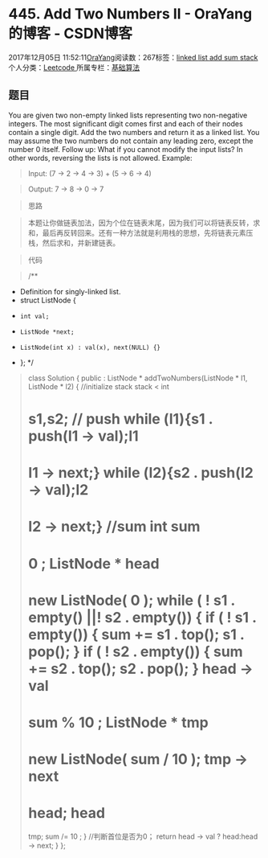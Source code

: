 
# 445. Add Two Numbers II - OraYang的博客 - CSDN博客

2017年12月05日 11:52:11[OraYang](https://me.csdn.net/u010665216)阅读数：267标签：[linked																](https://so.csdn.net/so/search/s.do?q=linked&t=blog)[list																](https://so.csdn.net/so/search/s.do?q=list&t=blog)[add																](https://so.csdn.net/so/search/s.do?q=add&t=blog)[sum																](https://so.csdn.net/so/search/s.do?q=sum&t=blog)[stack																](https://so.csdn.net/so/search/s.do?q=stack&t=blog)[
							](https://so.csdn.net/so/search/s.do?q=sum&t=blog)[
																					](https://so.csdn.net/so/search/s.do?q=add&t=blog)个人分类：[Leetcode																](https://blog.csdn.net/u010665216/article/category/7026962)
[
																					](https://so.csdn.net/so/search/s.do?q=add&t=blog)所属专栏：[基础算法](https://blog.csdn.net/column/details/16604.html)[
							](https://so.csdn.net/so/search/s.do?q=add&t=blog)
[
																	](https://so.csdn.net/so/search/s.do?q=list&t=blog)
[
				](https://so.csdn.net/so/search/s.do?q=linked&t=blog)
[
			](https://so.csdn.net/so/search/s.do?q=linked&t=blog)


## 题目
You are given two non-empty linked lists representing two non-negative integers. The most significant digit comes first and each of their nodes contain a single digit. Add the two numbers and return it as a linked list.
You may assume the two numbers do not contain any leading zero, except the number 0 itself.
Follow up:
What if you cannot modify the input lists? In other words, reversing the lists is not allowed.
Example:
> Input: (7 -> 2 -> 4 -> 3) + (5 -> 6 -> 4)

> Output: 7 -> 8 -> 0 -> 7

> 思路

> 本题让你做链表加法，因为个位在链表末尾，因为我们可以将链表反转，求和，最后再反转回来。还有一种方法就是利用栈的思想，先将链表元素压栈，然后求和，并新建链表。

> 代码

> /**
 * Definition for singly-linked list.
 * struct ListNode {
 *     int val;
 *     ListNode *next;
 *     ListNode(int x) : val(x), next(NULL) {}
 * };
 */
> class Solution {
> public
> :
    ListNode
> *
> addTwoNumbers(ListNode
> *
> l1, ListNode
> *
> l2) {
> //initialize stack
> stack
> <
> int
> >
> s1,s2;
> // push
> while
> (l1){s1
> .
> push(l1
> ->
> val);l1
> =
> l1
> ->
> next;}
> while
> (l2){s2
> .
> push(l2
> ->
> val);l2
> =
> l2
> ->
> next;}
> //sum
> int
> sum
> =
> 0
> ;
        ListNode
> *
> head
> =
> new
> ListNode(
> 0
> );
> while
> (
> !
> s1
> .
> empty()
> ||!
> s2
> .
> empty())
        {
> if
> (
> !
> s1
> .
> empty())
            {
> sum
> +=
> s1
> .
> top();
                s1
> .
> pop();
            }
> if
> (
> !
> s2
> .
> empty())
            {
> sum
> +=
> s2
> .
> top();
                s2
> .
> pop();
            }
            head
> ->
> val
> =
> sum
> %
> 10
> ;
            ListNode
> *
> tmp
> =
> new
> ListNode(
> sum
> /
> 10
> );
            tmp
> ->
> next
> =
> head;
            head
> =
> tmp;
> sum
> /=
> 10
> ;
        }
> //判断首位是否为0；
> return
> head
> ->
> val
> ?
> head:head
> ->
> next;
    }
};

